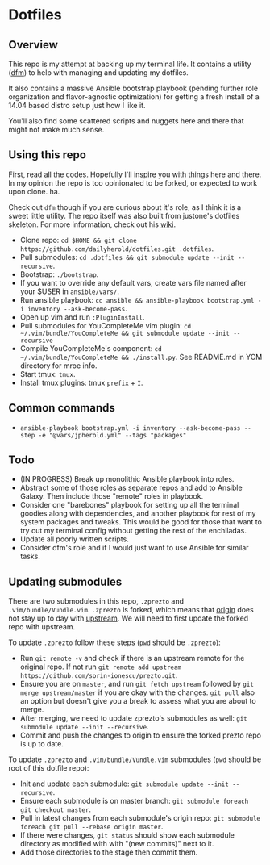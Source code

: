 # Dotfiles

## Overview

This repo is my attempt at backing up my terminal life. It contains a utility ([dfm](https://github.com/justone/dfm)) to help with managing and updating my  dotfiles.

It also contains a massive Ansible bootstrap playbook (pending further role organization and flavor-agnostic optimization) for getting a fresh install of a 14.04 based distro setup just how I like it.

You'll also find some scattered scripts and nuggets here and there that might not make much sense. 

## Using this repo

First, read all the codes. Hopefully I'll inspire you with things here and there. In my opinion the repo is too opinionated to be forked, or expected to work upon clone. ha. 

Check out `dfm` though if you are curious about it's role, as I think it is a sweet little utility. The repo itself was also built from justone's dotfiles skeleton. For more information, check out his [wiki](http://github.com/justone/dotfiles/wiki).

- Clone repo: `cd $HOME && git clone https://github.com/dailyherold/dotfiles.git .dotfiles`.
- Pull submodules: `cd .dotfiles && git submodule update --init --recursive`.
- Bootstrap: `./bootstrap`.
- If you want to override any default vars, create vars file named after your $USER in `ansible/vars/`.
- Run ansible playbook: `cd ansible && ansible-playbook bootstrap.yml -i inventory --ask-become-pass`.
- Open up vim and run `:PluginInstall`.
- Pull submodules for YouCompleteMe vim plugin: `cd ~/.vim/bundle/YouCompleteMe && git submodule update --init --recursive`
- Compile YouCompleteMe's component: `cd ~/.vim/bundle/YouCompleteMe && ./install.py`. See README.md in YCM directory for mroe info.
- Start tmux: `tmux`.
- Install tmux plugins: tmux `prefix` + `I`.

## Common commands

- `ansible-playbook bootstrap.yml -i inventory --ask-become-pass --step -e "@vars/jpherold.yml" --tags "packages"`

## Todo
- (IN PROGRESS) Break up monolithic Ansible playbook into roles.
- Abstract some of those roles as separate repos and add to Ansible Galaxy. Then include those "remote" roles in playbook.
- Consider one "barebones" playbook for setting up all the terminal goodies along with dependencies, and another playbook for rest of my system packages and tweaks. This would be good for those that want to try out my terminal config without getting the rest of the enchiladas.
- Update all poorly written scripts.
- Consider dfm's role and if I would just want to use Ansible for similar tasks.

## Updating submodules

There are two submodules in this repo, `.zprezto` and `.vim/bundle/Vundle.vim`. `.zprezto` is forked, which means that [origin](https://github.com/dailyherold/prezto/) does not stay up to day with [upstream](https://github.com/sorin-ionescu/prezto). We will need to first update the forked repo with upstream.

To update `.zprezto` follow these steps (`pwd` should be `.zprezto`):

- Run `git remote -v` and check if there is an upstream remote for the original repo. If not run `git remote add upstream https://github.com/sorin-ionescu/prezto.git`.
- Ensure you are on `master`, and run `git fetch upstream` followed by `git merge upstream/master` if you are okay with the changes. `git pull` also an option but doesn't give you a break to assess what you are about to merge.
- After merging, we need to update zprezto's submodules as well: `git submodule update --init --recursive`.
- Commit and push the changes to origin to ensure the forked prezto repo is up to date.

To update `.zprezto` and `.vim/bundle/Vundle.vim` submodules (`pwd` should be root of this dotfile repo):

- Init and update each submodule: `git submodule update --init --recursive`.
- Ensure each submodule is on master branch: `git submodule foreach git checkout master`.
- Pull in latest changes from each submodule's origin repo: `git submodule foreach git pull --rebase origin master`.
- If there were changes, `git status` should show each submodule directory as modified with with "(new commits)" next to it.
- Add those directories to the stage then commit them.


